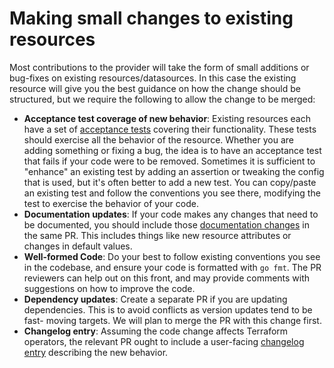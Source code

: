 # Making small changes to existing resources

Most contributions to the provider will take the form of small additions or bug-fixes on existing resources/datasources. In this case the existing resource will give you the best guidance on how the change should be structured, but we require the following to allow the change to be merged:

- __Acceptance test coverage of new behavior__: Existing resources each
   have a set of [acceptance tests](running-and-writing-acceptance-tests.md) covering their functionality.
   These tests should exercise all the behavior of the resource. Whether you are
   adding something or fixing a bug, the idea is to have an acceptance test that
   fails if your code were to be removed. Sometimes it is sufficient to
   "enhance" an existing test by adding an assertion or tweaking the config
   that is used, but it's often better to add a new test. You can copy/paste an
   existing test and follow the conventions you see there, modifying the test
   to exercise the behavior of your code.
- __Documentation updates__: If your code makes any changes that need to
   be documented, you should include those [documentation changes](documentation-changes.md)
   in the same PR. This includes things like new resource attributes or changes in default values.
- __Well-formed Code__: Do your best to follow existing conventions you
   see in the codebase, and ensure your code is formatted with `go fmt`.
   The PR reviewers can help out on this front, and may provide comments with
   suggestions on how to improve the code.
- __Dependency updates__: Create a separate PR if you are updating dependencies.
   This is to avoid conflicts as version updates tend to be fast-
   moving targets. We will plan to merge the PR with this change first.
- __Changelog entry__: Assuming the code change affects Terraform operators,
   the relevant PR ought to include a user-facing [changelog entry](changelog-process.md)
   describing the new behavior.
